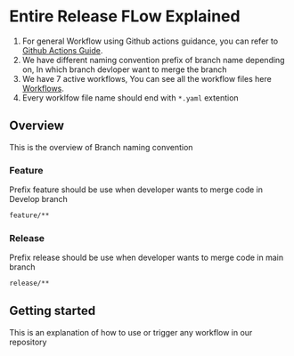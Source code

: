 # Entire Release FLow Explained

1. For general Workflow using Github actions guidance, you can refer to [Github Actions Guide](https://docs.github.com/en/actions/guides). 
2. We have different naming convention prefix of branch name depending on, In which branch devloper want to merge the branch
3. We have 7 active workflows, You can see all the workflow files here [Workflows](https://github.com/REAN-Foundation/reancare-service/tree/develop/.github/workflows).
4. Every worklfow file name should end with ``` *.yaml ``` extention



## Overview

This is the overview of Branch naming convention 

### Feature

Prefix feature should be use when developer wants to merge code in Develop branch
 ```sh
 feature/**
 ```

### Release

Prefix release should be use when developer wants to merge code in main branch
 ```sh
 release/**
 ```
 
 ## Getting started 
 
 This is an explanation of how to use or trigger any workflow in our repository
 
 
